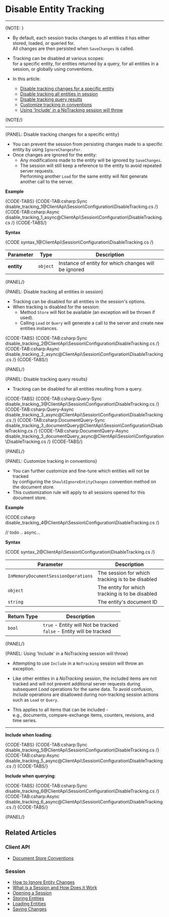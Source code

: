 # Disable Entity Tracking
---

{NOTE: }

* By default, each session tracks changes to all entities it has either stored, loaded, or queried for.  
  All changes are then persisted when `SaveChanges` is called.  

* Tracking can be disabled at various scopes:  
  for a specific entity, for entities returned by a query, for all entities in a session, or globally using conventions.

* In this article:
  * [Disable tracking changes for a specific entity](../../../client-api/session/configuration/how-to-disable-tracking#disable-tracking-changes-for-a-specific-entity)
  * [Disable tracking all entities in session](../../../client-api/session/configuration/how-to-disable-tracking#disable-tracking-all-entities-in-session)
  * [Disable tracking query results](../../../client-api/session/configuration/how-to-disable-tracking#disable-tracking-query-results)
  * [Customize tracking in conventions](../../../client-api/session/configuration/how-to-disable-tracking#customize-tracking-in-conventions)
  * [Using 'Include' in a NoTracking session will throw](../../../client-api/session/configuration/how-to-disable-tracking#using-)

{NOTE/}

---

{PANEL: Disable tracking changes for a specific entity}

* You can prevent the session from persisting changes made to a specific entity by using `IgnoreChangesFor`.
* Once changes are ignored for the entity:
  * Any modifications made to the entity will be ignored by `SaveChanges`.
  * The session will still keep a reference to the entity to avoid repeated server requests.  
    Performing another `Load` for the same entity will Not generate another call to the server.

**Example**

{CODE-TABS}
{CODE-TAB:csharp:Sync disable_tracking_1@ClientApi\Session\Configuration\DisableTracking.cs /}
{CODE-TAB:csharp:Async disable_tracking_1_async@ClientApi\Session\Configuration\DisableTracking.cs /}
{CODE-TABS/}

**Syntax**

{CODE syntax_1@ClientApi\Session\Configuration\DisableTracking.cs /}

| Parameter  | Type     | Description                                          |
|------------|----------|------------------------------------------------------|
| **entity** | `object` | Instance of entity for which changes will be ignored |

{PANEL/}

{PANEL: Disable tracking all entities in session}

* Tracking can be disabled for all entities in the session's options.  
* When tracking is disabled for the session:  
  * Method `Store` will Not be available (an exception will be thrown if used).
  * Calling `Load` or `Query` will generate a call to the server and create new entities instances.  

{CODE-TABS}
{CODE-TAB:csharp:Sync disable_tracking_2@ClientApi\Session\Configuration\DisableTracking.cs /}
{CODE-TAB:csharp:Async disable_tracking_2_async@ClientApi\Session\Configuration\DisableTracking.cs /}
{CODE-TABS/}

{PANEL/}

{PANEL: Disable tracking query results}

* Tracking can be disabled for all entities resulting from a query.

{CODE-TABS}
{CODE-TAB:csharp:Query-Sync disable_tracking_3@ClientApi\Session\Configuration\DisableTracking.cs /}
{CODE-TAB:csharp:Query-Async disable_tracking_3_async@ClientApi\Session\Configuration\DisableTracking.cs /}
{CODE-TAB:csharp:DocumentQuery-Sync disable_tracking_3_documentQuery@ClientApi\Session\Configuration\DisableTracking.cs /}
{CODE-TAB:csharp:DocumentQuery-Async disable_tracking_3_documentQuery_async@ClientApi\Session\Configuration\DisableTracking.cs /}
{CODE-TABS/}

{PANEL/}

{PANEL: Customize tracking in conventions}

* You can further customize and fine-tune which entities will not be tracked  
  by configuring the `ShouldIgnoreEntityChanges` convention method on the document store.
* This customization rule will apply to all sessions opened for this document store.

**Example**

{CODE:csharp disable_tracking_4@ClientApi\Session\Configuration\DisableTracking.cs /}

// todo .. async...

**Syntax**

{CODE syntax_2@ClientApi\Session\Configuration\DisableTracking.cs /}

| Parameter                           | Description                                      |
|-------------------------------------|--------------------------------------------------|
| `InMemoryDocumentSessionOperations` | The session for which tracking is to be disabled |
| `object`                            | The entity for which tracking is to be disabled  |
| `string`                            | The entity's document ID                         |

| Return Type  | Description                                                             |
|--------------|-------------------------------------------------------------------------|
| `bool`       | `true` - Entity will Not be tracked<br>`false` - Entity will be tracked |

{PANEL/}

{PANEL: Using 'Include' in a NoTracking session will throw}
 
* Attempting to use `Include` in a `NoTracking` session will throw an exception.

* Like other entities in a _NoTracking_ session, 
  the included items are not tracked and will not prevent additional server requests during subsequent _Load_ operations for the same data.
  To avoid confusion, _Include_ operations are disallowed during non-tracking session actions such as `Load` or `Query`. 

* This applies to all items that can be included -  
  e.g., documents, compare-exchange items, counters, revisions, and time series.

---

**Include when loading**:

{CODE-TABS}
{CODE-TAB:csharp:Sync disable_tracking_5@ClientApi\Session\Configuration\DisableTracking.cs /}
{CODE-TAB:csharp:Async disable_tracking_5_async@ClientApi\Session\Configuration\DisableTracking.cs /}
{CODE-TABS/}

**Include when querying**:

{CODE-TABS}
{CODE-TAB:csharp:Sync disable_tracking_6@ClientApi\Session\Configuration\DisableTracking.cs /}
{CODE-TAB:csharp:Async disable_tracking_6_async@ClientApi\Session\Configuration\DisableTracking.cs /}
{CODE-TABS/}

{PANEL/}

## Related Articles

### Client API

- [Document Store Conventions](../../../client-api/configuration/conventions)

### Session

- [How to Ignore Entity Changes](../../../client-api/session/how-to/ignore-entity-changes)
- [What is a Session and How Does it Work](../../../client-api/session/what-is-a-session-and-how-does-it-work) 
- [Opening a Session](../../../client-api/session/opening-a-session)
- [Storing Entities](../../../client-api/session/storing-entities)
- [Loading Entities](../../../client-api/session/loading-entities)
- [Saving Changes](../../../client-api/session/saving-changes)
